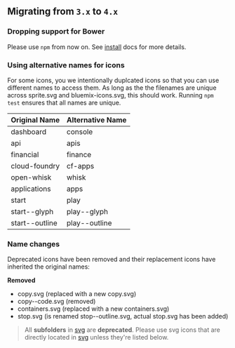 ## Migrating from `3.x` to `4.x`

### Dropping support for Bower

Please use `npm` from now on. See [install](https://github.ibm.com/Bluemix/bluemix-icons/blob/master/docs/install.md#install) docs for more details.

### Using alternative names for icons

For some icons, you we intentionally duplcated icons so that you can use different names to access them.
As long as the the filenames are unique across sprite.svg and bluemix-icons.svg, this should work. Running `npm test` ensures that all names are unique.

| Original Name | Alternative Name |
|---------------|------------------|
| dashboard     | console |
| api           | apis |
| financial     | finance |
| cloud-foundry | cf-apps          |
| open-whisk    | whisk            |
| applications  | apps |
| start         | play |
| start--glyph  | play--glyph |
| start--outline|play--outline |


### Name changes

Deprecated icons have been removed and their replacement icons have inherited the original names:

__Removed__

- copy.svg (replaced with a new copy.svg)
- copy--code.svg (removed)
- containers.svg (replaced with a new containers.svg)
- stop.svg (is renamed stop--outline.svg, actual stop.svg has been added)

> All __subfolders__ in [svg](https://github.ibm.com/Bluemix/bluemix-icons/blob/master/svg) are __deprecated__. 
> Please use svg icons that are directly located in [svg](https://github.ibm.com/Bluemix/bluemix-icons/blob/master/svg) unless they're listed below.
